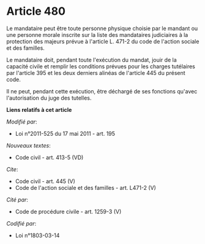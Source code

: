 # Article 480

Le mandataire peut être toute personne physique choisie par le mandant ou une personne morale inscrite sur la liste des
mandataires judiciaires à la protection des majeurs prévue à l'article L. 471-2 du code de l'action sociale et des familles. 

Le mandataire doit, pendant toute l'exécution du mandat, jouir de la capacité civile et remplir les conditions prévues pour
les charges tutélaires par l'article 395 et les deux derniers alinéas de l'article 445 du présent code. 

Il ne peut, pendant cette exécution, être déchargé de ses fonctions qu'avec l'autorisation du juge des tutelles.

**Liens relatifs à cet article**

_Modifié par_:

  - Loi n°2011-525 du 17 mai 2011 - art. 195

_Nouveaux textes_:

  - Code civil - art. 413-5 (VD)

_Cite_:

  - Code civil - art. 445 (V)
  - Code de l'action sociale et des familles - art. L471-2 (V)

_Cité par_:

  - Code de procédure civile - art. 1259-3 (V)

_Codifié par_:

  - Loi n°1803-03-14
